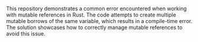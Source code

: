 This repository demonstrates a common error encountered when working with mutable references in Rust. The code attempts to create multiple mutable borrows of the same variable, which results in a compile-time error. The solution showcases how to correctly manage mutable references to avoid this issue.